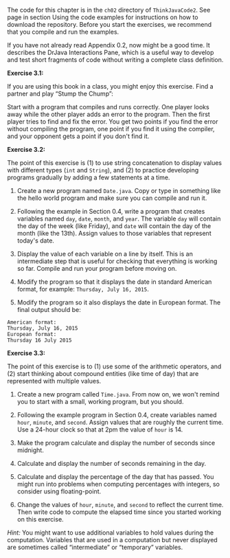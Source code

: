 The code for this chapter is in the `ch02` directory of `ThinkJavaCode2`.
See page in section Using the code examples for instructions on how to download the repository.
Before you start the exercises, we recommend that you compile and run the examples.

If you have not already read Appendix 0.2, now might be a good time.
It describes the DrJava Interactions Pane, which is a useful way to develop and test short fragments of code without writing a complete class definition.


**Exercise 3.1:**

If you are using this book in a class, you might enjoy this exercise.
Find a partner and play “Stump the Chump”:

Start with a program that compiles and runs correctly.
One player looks away while the other player adds an error to the program.
Then the first player tries to find and fix the error.
You get two points if you find the error without compiling the program, one point if you find it using the compiler, and your opponent gets a point if you don't find it.




**Exercise 3.2:**

The point of this exercise is (1) to use string concatenation to display values with different types (`int` and `String`), and (2) to practice developing programs gradually by adding a few statements at a time.



1.  Create a new program named `Date.java`.
Copy or type in something like the hello world program and make sure you can compile and run it.

1.  Following the example in Section 0.4, write a program that creates variables named `day`, `date`, `month`, and `year`.
The variable `day` will contain the day of the week (like Friday), and `date` will contain the day of the month (like the 13th).
Assign values to those variables that represent today's date.

1.  Display the value of each variable on a line by itself.
This is an intermediate step that is useful for checking that everything is working so far.
Compile and run your program before moving on.

1.  Modify the program so that it displays the date in standard American format, for example: `Thursday, July 16, 2015`.

1.  Modify the program so it also displays the date in European format.
The final output should be:

```code
American format:
Thursday, July 16, 2015
European format:
Thursday 16 July 2015
```





**Exercise 3.3:**

The point of this exercise is to (1) use some of the arithmetic operators, and (2) start thinking about compound entities (like time of day) that are represented with multiple values.



1.  Create a new program called `Time.java`.
From now on, we won't remind you to start with a small, working program, but you should.

1.  Following the example program in Section 0.4, create variables named `hour`, `minute`, and `second`.
Assign values that are roughly the current time.
Use a 24-hour clock so that at 2pm the value of `hour` is 14.

1.  Make the program calculate and display the number of seconds since midnight.

1.  Calculate and display the number of seconds remaining in the day.

1.  Calculate and display the percentage of the day that has passed.
You might run into problems when computing percentages with integers, so consider using floating-point.

1.  Change the values of `hour`, `minute`, and `second` to reflect the current time.
Then write code to compute the elapsed time since you started working on this exercise.


*Hint:* You might want to use additional variables to hold values during the computation.
Variables that are used in a computation but never displayed are sometimes called “intermediate” or “temporary” variables.